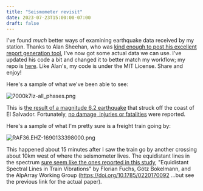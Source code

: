 ```yaml
---
title: "Seismometer revisit"
date: 2023-07-23T15:00:00-07:00
draft: false
---
```

I've found *much* better ways of examining earthquake data
received by my station.  Thanks to Alan Sheehan, who was [kind enough
to post his excellent report generation tool][1], I've now got some
actual data we can use.  I've updated his code a bit and changed it to
better match my workflow; my repo is [here][2]. Like Alan's, my code
is under the MIT License.  Share and enjoy!

Here's a sample of what we've been able to see:

![7000k7iz-all_phases.png][3]

This is [the result of a magnitude 6.2 earthquake][4] that struck off
the coast of El Salvador.  Fortunately, [no damage, injuries or
fatalities][5] were reported.

Here's a sample of what I'm pretty sure is a freight train going by:

![RAF36.EHZ-1690133398000.png][6]

This happened about 15 minutes after I saw the train go by another
crossing about 10km west of where the seismometer lives.  The
equidistant lines in the spectrum [sure seem like the ones reported in
this study][7], "Equidistant Spectral Lines in Train Vibrations" by
Florian Fuchs, Götz Bokelmann, and the AlpArray Working Group
(https://doi.org/10.1785/0220170092 ...but see the previous link for
the actual paper).

[0]: https://va7unx.space/posts/seismometer-first-look/
[1]: https://github.com/sheeny72/RPiSandB
[2]: https://github.com/saintaardvark/raspishake_report
[3]: /7000kgpb-all_phases.png
[4]: https://earthquake.usgs.gov/earthquakes/eventpage/us7000kgpb/executive
[5]: https://www.reuters.com/business/environment/earthquake-strikes-el-salvador-reuters-witness-2023-07-19/
[6]: /RAF36.EHZ-1690133398000.png
[7]: https://img.univie.ac.at/fileadmin/user_upload/i_img/Geophyik/Publikationen_bis_2018/Fuchs_2017_Equidistant_spectral.pdf
